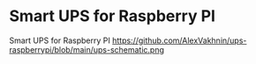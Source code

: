 # Smart UPS for Raspberry PI
Smart UPS for Raspberry PI
https://github.com/AlexVakhnin/ups-raspberrypi/blob/main/ups-schematic.png
